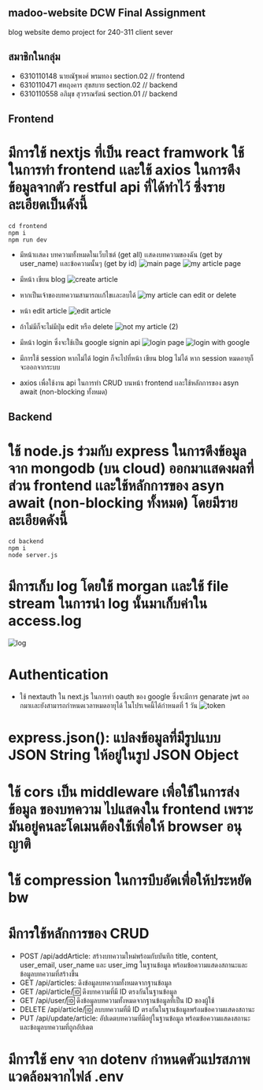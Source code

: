 ## madoo-website DCW Final Assignment
blog website demo project for 240-311 client sever
## สมาชิกในกลุ่ม
- 6310110148 นายณัฐพงศ์ พรมทอง  section.02		// frontend
- 6310110471 ศหฤงคาร สุขสบาย	section.02 	  	// backend
- 6310110558 อภิมุข สุวรรณรัตน์	section.01		    // backend

## Frontend
# มีการใช้ nextjs ที่เป็น react framwork ใช้ในการทำ frontend เเละใช้ axios ในการดึงข้อมูลจากตัว restful api ที่ได้ทำไว้ ซึ่งรายละเอียดเป็นดังนี้

```
cd frontend
npm i
npm run dev
```
- มีหน้าเเสดง บทความทั้งหมดในเว็บไซต์ (get all) เเสดงบทความของฉัน (get by user_name) เเละข้อความนั้นๆ (get by id)
![main page](https://user-images.githubusercontent.com/89448778/224480033-ebe20981-4b58-4875-b833-07cf1b4be225.png)
![my article page](https://user-images.githubusercontent.com/89448778/224480050-14684e4d-0399-4284-8862-6cf34763ec33.png)

- มีหน้า เขียน blog
![create article](https://user-images.githubusercontent.com/89448778/224480217-25be5252-aa5e-4ffa-82bf-bb2da4182d47.png)


- หากเป็นเจ้าของบทความสามารถเเก้ไขเเละลบได้
![my article can edit or delete](https://user-images.githubusercontent.com/89448778/224480111-8c72cc59-fb46-4c2d-8e2d-307dd8b8ab07.png)

- หน้า edit article 
![edit article](https://user-images.githubusercontent.com/89448778/224480070-5b677ff9-b950-4327-9e64-0a57b9798b8b.png)

- ถ้าไม่มีก็จะไม่มีปุ่ม edit หรือ delete
![not my article (2)](https://user-images.githubusercontent.com/89448778/224480187-e721396f-9c39-4f52-9212-bb800702d502.png)

- มีหน้า login ซึ่งจะใช้เป็น google signin api
![login page](https://user-images.githubusercontent.com/89448778/224480281-9f20ba02-3ef6-48b5-82e1-34032f6bad86.png)
![login with google](https://user-images.githubusercontent.com/89448778/224480257-076dc020-5b55-4f1d-bbe2-eca0aa563dec.png)

- มีการใช้ session หากไม่ได้ login ก็จะไปที่หน้า เขียน blog ไม่ได้ หาก session หมดอายุก็จะออกจากระบบ
- axios เพื่อใช้งาน api ในการทำ CRUD บนหน้า frontend เเละใช้หลักการของ asyn await (non-blocking ทั้งหมด)

## Backend
# ใช้ node.js ร่วมกับ express ในการดึงข้อมูลจาก mongodb (บน cloud) ออกมาเเสดงผลที่ส่วน frontend เเละใช้หลักการของ asyn await (non-blocking ทั้งหมด) โดยมีรายละเอียดดังนี้

```
cd backend
npm i
node server.js
```
# มีการเก็บ log โดยใช้ morgan เเละใช้ file stream ในการนำ log นั้นมาเก็บค่าใน access.log
![log](https://user-images.githubusercontent.com/89448778/224479679-dfdec40c-cd29-41a5-bfa3-9cf164fd78b5.png)

# Authentication
- ใช้ nextauth ใน next.js ในการทำ oauth ของ google ซึ่งจะมีการ genarate jwt ออกมาเเละยังสามารถกำหนดเวลาหมดอายุได้ ในโปรเจคนี้ได้กำหนดที่ 1 วัน
![token](https://user-images.githubusercontent.com/89448778/224479743-ed8071be-9ff7-4d98-a422-3e9bda6c5f56.png)

# express.json(): แปลงข้อมูลที่มีรูปแบบ JSON String ให้อยู่ในรูป JSON Object

# ใช้ cors เป็น middleware เพื่อใช้ในการส่งข้อมูล ของบทความ ไปแสดงใน frontend เพราะมันอยู่คนละโดเมนต้องใช้เพื่อให้ browser อนุญาติ

# ใช้ compression ในการบีบอัดเพื่อให้ประหยัด bw

# มีการใช้หลักการของ CRUD
- POST /api/addArticle: สร้างบทความใหม่พร้อมกับบันทึก title, content, user_email, user_name และ user_img ในฐานข้อมูล พร้อมข้อความแสดงสถานะและข้อมูลบทความที่สร้างขึ้น
- GET /api/articles: ดึงข้อมูลบทความทั้งหมดจากฐานข้อมูล
- GET /api/article/:id: ดึงบทความที่มี ID ตรงกันในฐานข้อมูล
- GET /api/user/:id: ดึงข้อมูลบทความทั้งหมดจากฐานข้อมูลที่เป็น ID ของผู้ใช้
- DELETE /api/article/:id: ลบบทความที่มี ID ตรงกันในฐานข้อมูลพร้อมข้อความแสดงสถานะ
- PUT /api/update/article: อัปเดตบทความที่มีอยู่ในฐานข้อมูล พร้อมข้อความแสดงสถานะและข้อมูลบทความที่ถูกอัปเดต

# มีการใช้ env จาก dotenv กำหนดตัวแปรสภาพแวดล้อมจากไฟล์ .env

